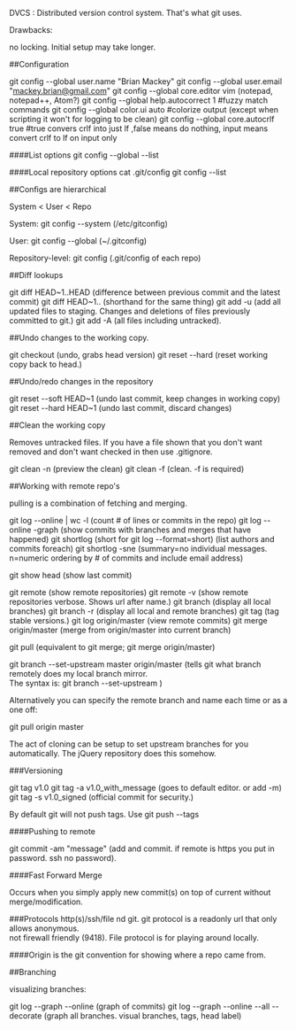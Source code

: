 DVCS : Distributed version control system.  That's what git uses.

Drawbacks:

no locking.  Initial setup may take longer.

##Configuration

git config --global user.name "Brian Mackey"
git config --global user.email "mackey.brian@gmail.com"
git config --global core.editor vim (notepad, notepad++, Atom?)
git config --global help.autocorrect 1 #fuzzy match commands
git config --global color.ui auto #colorize output (except when scripting it won't for logging to be clean)
git config --global core.autocrlf true #true convers crlf into just lf
,false means do nothing, input means convert crlf to lf on input only

####List options
git config --global --list


####Local repository options
cat .git/config
git config --list

##Configs are hierarchical

System < User < Repo

System: git config --system (/etc/gitconfig)

User: git config --global (~/.gitconfig)

Repository-level:  git config (.git/config of each repo)


##Diff lookups

git diff HEAD~1..HEAD (difference between previous commit and the latest commit)
git diff HEAD~1.. (shorthand for the same thing)
git add -u (add all updated files to staging.  Changes and deletions of files previously committed to git.)
git add -A (all files including untracked).

##Undo changes to the working copy.

git checkout <filename> (undo, grabs head version)
git reset --hard (reset working copy back to head.)

##Undo/redo changes in the repository

git reset --soft HEAD~1 (undo last commit, keep changes in working copy)
git reset --hard HEAD~1 (undo last commit, discard changes)

##Clean the working copy

Removes untracked files.  If you have a file shown that you don't want removed and don't want checked in then use .gitignore.


git clean -n (preview the clean)
git clean -f (clean.  -f is required)

##Working with remote repo's

pulling is a combination of fetching and merging.

git log --online | wc -l (count # of lines or commits in the repo)
git log --online -graph (show commits with branches and merges that have happened)
git shortlog (short for git log --format=short) (list authors and commits foreach)
git shortlog -sne (summary=no individual messages.  n=numeric ordering by # of commits
  and include email address)

git show head (show last commit)

git remote (show remote repositories)
git remote -v (show remote repositories verbose.  Shows url after name.)
git branch (display all local branches)
git branch -r (display all local and remote branches)
git tag (tag stable versions.)
git log origin/master (view remote commits)
git merge origin/master (merge from origin/master into current branch)

git pull (equivalent to git merge; git merge origin/master)

git branch --set-upstream master origin/master (tells git what branch remotely
  does my local branch mirror.  
  The syntax is:  git branch --set-upstream <localbranch> <remotebranch>)

Alternatively you can specify the remote branch and name each time or as a one off:

git pull origin master

The act of cloning can be setup to set upstream branches for you automatically.
The jQuery repository does this somehow.


###Versioning

git tag v1.0
git tag -a v1.0_with_message (goes to default editor.  or add -m)
git tag -s v1.0_signed (official commit for security.)

By default git will not push tags.  Use
git push --tags

####Pushing to remote

git commit -am "message" (add and commit.  if remote is https you put in password.
  ssh no password).

####Fast Forward Merge

Occurs when you simply apply new commit(s) on top of current without merge/modification.

###Protocols
http(s)/ssh/file nd git.  git protocol is a readonly url that only allows anonymous.  
not firewall friendly (9418).
File protocol is for playing around locally.



####Origin is the git convention for showing where a repo came from.

##Branching

visualizing branches:

git log --graph --online (graph of commits)
git log --graph --online --all --decorate (graph all branches.  visual branches, tags, head label)
